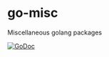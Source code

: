 # go-misc
Miscellaneous golang packages

[![GoDoc](https://godoc.org/github.com/firelizzard18/go-misc?status.svg)](https://godoc.org/github.com/firelizzard18/go-misc)